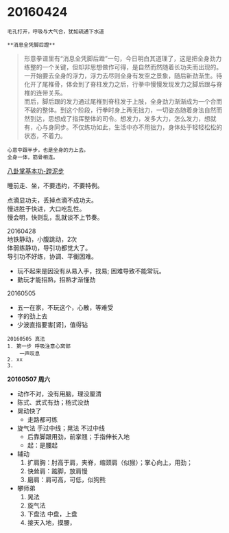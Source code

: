 # 20160424
    毛孔打开，呼吸与大气合，犹如疏通下水道

    **消息全凭脚后蹬**
>形意拳谱里有“消息全凭脚后蹬”一句，今日明白其道理了，这是把全身劲力练整的一个关键，但却非思想做作可得，是自然而然随着长功夫而出现的。一开始要去全身的浮力，浮力去尽则全身有发空之景象，随后新劲渐生。待化开了尾椎骨，体会到了脊柱发力之后，行拳中慢慢发现发力之脚后跟与脊椎的连带关系。</br>
>而后，脚后跟的发力通过尾椎到脊柱发于上肢，全身劲力渐渐成为一个合而不破的整体。到这个阶段，行拳时身上再无拙力，一切姿态随着身法自然而然到达，思想成了指挥整体的司令。想发力，发多大力，怎么发力，想就有，心与身同步。不仅练功如此，生活中亦不用拙力，身体处于轻轻松松的状态，不着力。

    心意中跟半步，也是全身的力上去。
    全身一体，筋骨相连。

[八卦掌基本功-蹚泥步](http://blog.sina.com.cn/s/blog_4b0df1270100rzip.html)

睡前走、坐，不要违约，不要特例。</br>

点滴显功夫，丢掉点滴不成功夫。</br>
慢进胜于快进，大口吃乱性。</br>
慢会明，快则乱，乱就谈不上节奏。</br>

20160428</br>
地铁静动，小腹跳动，2次</br>
体弱练静功，导引功都觉大了。</br>
导引功不好练，协调、平衡困难。</br>

* 玩不起来是因没有从易入手，找易; 困难导致不能常玩。
* 勤玩才能招熟，招熟才渐懂劲

20160505
* 五一在家，不玩这个，心散，等难受
* 字的劲上去
* 少波直指要害[肾]，值得钻

```
20160505 真法
1. 第一步 呼吸注意心窝部
    一声叹息
2. xx
3.
```

**20160507 周六**
* 动作不对，没有用脑，理没厘清
* 陈式、武式有劲；杨式没劲
* 晃动快了
    * 走路都可练
* 旋气法 手过中线；晃法 不过中线
    * 后靠脚跟用劲，前掌翘；手指伸长入地
    * 起：是腰起
* 辅动
    1. 扩肩胸：肘高于肩，夹脊，缩颈肩（似猴）；掌心向上，用劲；
    2. 快耸肩：踮脚，放肩慢
    3. 磨肩：肩可高，可低，似狗熊
* 攀师弟
    1. 晃法
    2. 旋气法
    3. 下盘法 中盘，上盘
    4. 接天入地，摸腰，


